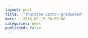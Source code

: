 ```yaml
---
layout: post
title:  "Thurston Sexton graduated"
date:   2016-05-15 00:00:00
categories: news
published: false
---
```

